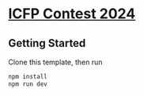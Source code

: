 # [ICFP Contest 2024](https://icfpcontest2024.github.io/)


## Getting Started

Clone this template, then run
```sh
npm install
npm run dev
```
